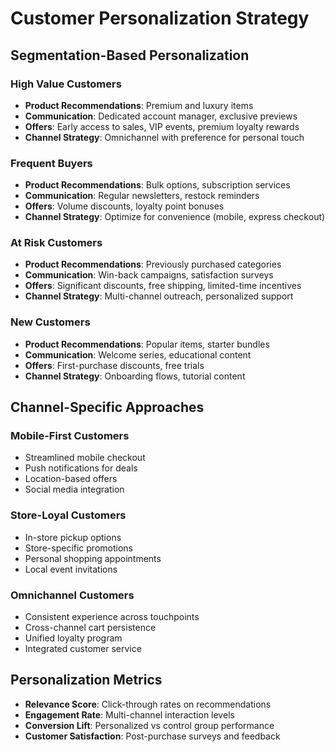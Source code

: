 # Customer Personalization Strategy

## Segmentation-Based Personalization

### High Value Customers
- **Product Recommendations**: Premium and luxury items
- **Communication**: Dedicated account manager, exclusive previews
- **Offers**: Early access to sales, VIP events, premium loyalty rewards
- **Channel Strategy**: Omnichannel with preference for personal touch

### Frequent Buyers  
- **Product Recommendations**: Bulk options, subscription services
- **Communication**: Regular newsletters, restock reminders
- **Offers**: Volume discounts, loyalty point bonuses
- **Channel Strategy**: Optimize for convenience (mobile, express checkout)

### At Risk Customers
- **Product Recommendations**: Previously purchased categories
- **Communication**: Win-back campaigns, satisfaction surveys  
- **Offers**: Significant discounts, free shipping, limited-time incentives
- **Channel Strategy**: Multi-channel outreach, personalized support

### New Customers
- **Product Recommendations**: Popular items, starter bundles
- **Communication**: Welcome series, educational content
- **Offers**: First-purchase discounts, free trials
- **Channel Strategy**: Onboarding flows, tutorial content

## Channel-Specific Approaches

### Mobile-First Customers
- Streamlined mobile checkout
- Push notifications for deals
- Location-based offers
- Social media integration

### Store-Loyal Customers  
- In-store pickup options
- Store-specific promotions
- Personal shopping appointments
- Local event invitations

### Omnichannel Customers
- Consistent experience across touchpoints
- Cross-channel cart persistence
- Unified loyalty program
- Integrated customer service

## Personalization Metrics

- **Relevance Score**: Click-through rates on recommendations
- **Engagement Rate**: Multi-channel interaction levels
- **Conversion Lift**: Personalized vs control group performance
- **Customer Satisfaction**: Post-purchase surveys and feedback
